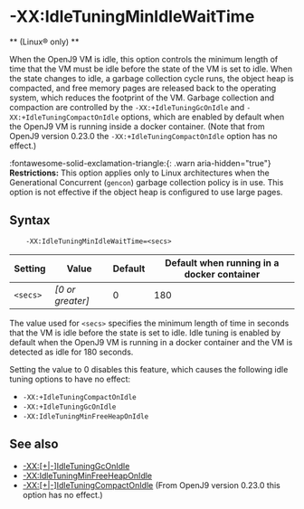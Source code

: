 <!--
* Copyright (c) 2017, 2021 IBM Corp. and others
*
* This program and the accompanying materials are made
* available under the terms of the Eclipse Public License 2.0
* which accompanies this distribution and is available at
* https://www.eclipse.org/legal/epl-2.0/ or the Apache
* License, Version 2.0 which accompanies this distribution and
* is available at https://www.apache.org/licenses/LICENSE-2.0.
*
* This Source Code may also be made available under the
* following Secondary Licenses when the conditions for such
* availability set forth in the Eclipse Public License, v. 2.0
* are satisfied: GNU General Public License, version 2 with
* the GNU Classpath Exception [1] and GNU General Public
* License, version 2 with the OpenJDK Assembly Exception [2].
*
* [1] https://www.gnu.org/software/classpath/license.html
* [2] http://openjdk.java.net/legal/assembly-exception.html
*
* SPDX-License-Identifier: EPL-2.0 OR Apache-2.0 OR GPL-2.0 WITH
* Classpath-exception-2.0 OR LicenseRef-GPL-2.0 WITH Assembly-exception
-->

# -XX:IdleTuningMinIdleWaitTime

** (Linux&reg; only) **

When the OpenJ9 VM is idle, this option controls the minimum length of time that the VM must be idle before the state of the VM is set to idle. When the state changes to idle, a garbage collection cycle runs, the object heap is compacted, and free memory pages are released back to the operating system, which reduces the footprint of the VM. Garbage collection and compaction are controlled by the `-XX:+IdleTuningGcOnIdle` and `-XX:+IdleTuningCompactOnIdle` options, which are enabled by default when the OpenJ9 VM is running inside a docker container. (Note that from OpenJ9 version 0.23.0 the `-XX:+IdleTuningCompactOnIdle` option has no effect.)

:fontawesome-solid-exclamation-triangle:{: .warn aria-hidden="true"} **Restrictions:** This option applies only to Linux architectures when the Generational Concurrent (`gencon`) garbage collection policy is in use. This option is not effective if the object heap is configured to use large pages.

## Syntax

        -XX:IdleTuningMinIdleWaitTime=<secs>

| Setting     |  Value           |  Default  | Default when running in a docker container   |
|-------------|------------------|-----------|----------------------------------------------|
|`<secs>`     | *[0 or greater]* |    0      |                   180                        |

The value used for `<secs>` specifies the minimum length of time in seconds that the VM is idle before the state is set to idle. Idle tuning is enabled by default when the OpenJ9 VM is running in a docker container and the VM is detected as idle for 180 seconds. 

Setting the value to 0 disables this feature, which causes the following idle tuning options to have no effect:

- `-XX:+IdleTuningCompactOnIdle`
- `-XX:+IdleTuningGcOnIdle`
- `-XX:IdleTuningMinFreeHeapOnIdle`


## See also

- [-XX:\[+|-\]IdleTuningGcOnIdle](xxidletuninggconidle.md)
- [-XX:IdleTuningMinFreeHeapOnIdle](xxidletuningminfreeheaponidle.md#xxidletuningminfreeheaponidle)
- [-XX:\[+|-\]IdleTuningCompactOnIdle](xxidletuningcompactonidle.md) (From OpenJ9 version 0.23.0 this option has no effect.)

<!-- ==== END OF TOPIC ==== xxidletuningminidlewaittime.md ==== -->

